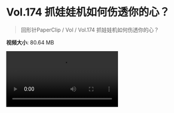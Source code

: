 # Vol.174 抓娃娃机如何伤透你的心？

> 回形针PaperClip / Vol / Vol.174 抓娃娃机如何伤透你的心？

**视频大小**: 80.64 MB

<div class="video"><video src="https://file.hsyhx.top/video/PaperClip/Vol/174.mp4" controls preload>🤔 您的浏览器不支持 video 标签</video></div>